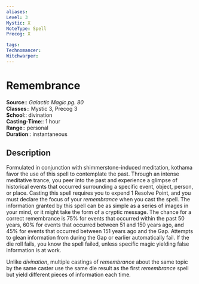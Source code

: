 ```yaml
---
aliases: 
Level: 3
Mystic: X
NoteType: Spell
Precog: X

tags: 
Technomancer: 
Witchwarper: 
---
```


# Remembrance

**Source**:: _Galactic Magic pg. 80_  
**Classes**:: Mystic 3, Precog 3  
**School**:: divination  
**Casting-Time**:: 1 hour  
**Range**:: personal  
**Duration**:: instantaneous  

## Description

Formulated in conjunction with shimmerstone-induced meditation, kothama favor the use of this spell to contemplate the past. Through an intense meditative trance, you peer into the past and experience a glimpse of historical events that occurred surrounding a specific event, object, person, or place. Casting this spell requires you to expend 1 Resolve Point, and you must declare the focus of your _remembrance_ when you cast the spell. The information granted by this spell can be as simple as a series of images in your mind, or it might take the form of a cryptic message. The chance for a correct remembrance is 75% for events that occurred within the past 50 years, 60% for events that occurred between 51 and 150 years ago, and 45% for events that occurred between 151 years ago and the Gap. Attempts to glean information from during the Gap or earlier automatically fail. If the die roll fails, you know the spell failed, unless specific magic yielding false information is at work.

Unlike _divination_, multiple castings of _remembrance_ about the same topic by the same caster use the same die result as the first _remembrance_ spell but yield different pieces of information each time.
